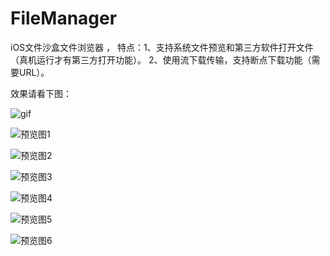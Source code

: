 # FileManager
iOS文件沙盒文件浏览器 ，
特点：1、支持系统文件预览和第三方软件打开文件（真机运行才有第三方打开功能）。
     2、使用流下载传输，支持断点下载功能（需要URL）。

效果请看下图：

![gif](预览图片2.gif)

![预览图1](1.png)

![预览图2](2.png)

![预览图3](3.png)

![预览图4](4.png)

![预览图5](5.PNG)

![预览图6](6.png)
